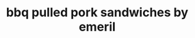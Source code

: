 ---
servings:
notes:
directions: |-
  1. Place the pork in a baking dish
  2. In a bowl, combine the sugar, essence, salt, cumin, paprika, pepper, and cayenne
  3. Rub the seasoning evenly over the pork to coat
  4. Cover with plastic and refrigerate at least 4 hours or overnight
  5. Preheat an oven or smoker to 225 degrees f.
  6. Bring the pork to room temperature and place in a roasting pan fat side up
  7. Slow cook in the oven, basting with the wet mop basting sauce every 45 minutes until fork tender about 7 to 8 hours
  8. Remove the pork from the oven, cover with foil and let rest for 30 minutes (or using an oven bag, cook for 3 hours at 325, or use crockpot)
  9. With a knife and fork or two forks, pull the meat apart into small slices or chunks
  10. Toss with the some of the pan juices to keep the meat moist
  11. Add barbecue sauce to taste or serve on the side
  12. Divide the pulled pork among the hamburger buns

  _BBQ Sauce:_

  1. In a bowl combine all the ingredients and whisk well to dissolve the sugar
  2. Place in a squeeze bottle and dress the pulled pork sandwiches to taste

  _Wet Mop Basting Sauce_

  1. The night before you cook the pork combine all the ingredients in a large bowl and whisk well. Refrigerate and let the flavors blend overnight
ingredients: |-
  * 1 boneless pork butt about 4 pounds
  * 3 tablespoons dark brown sugar
  * 2 tablespoons emerils original essence
  * 1 tablespoon salt
  * 1 tablespoon cumin
  * 1 tablespoon paprika
  * 1 tablespoon freshly ground black pepper
  * 1 tablespoon cayenne
  * 8 hamburger buns

  _Wet mop basting sauce:_

  * 1 cup white vinegar
  * 1 cup apple cider vinegar
  * 1 tablespoon dark brown sugar
  * 1 tablespoon red pepper flakes
  * 1 tablespoon cracked black pepper
  * 2 teaspoons salt

  _Barbecue sauce:_

  * 1 cup apple cider vinegar
  * 1 cup ketchup
  * 1/4 cup packed dark brown sugar
  * 1 tablespoon yellow mustard
  * 2 tablespoons molasses
  * 1 teaspoon salt
  * 1/2 teaspoon crushed red pepper
  * 1/2 teaspoon freshly ground black pepper
rating: 5
ease: intermediate
category: main course
subcategory: sandwich
href: 'https://emerils.com/125456/barbecued-pulled-pork-sandwiches-homemade-bbq-sauce-cole-slaw-and-fried-pickles'
totalTime:
cookTime:
prepTime:
title: bbq pulled pork sandwiches by emeril
path: /bbq-pulled-pork-sandwiches-by-emeril
---